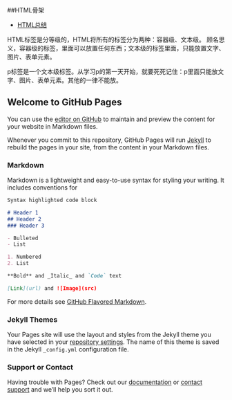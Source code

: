 ##HTML骨架
*   [HTML总结](https://maxiaobu1999.github.io/html5/heima/README.html)

HTML标签是分等级的，HTML将所有的标签分为两种：容器级、文本级。
顾名思义，容器级的标签，里面可以放置任何东西；文本级的标签里面，只能放置文字、图片、表单元素。

p标签是一个文本级标签。从学习p的第一天开始，就要死死记住：p里面只能放文字、图片、表单元素。其他的一律不能放。








## Welcome to GitHub Pages

You can use the [editor on GitHub](https://github.com/maxiaobu1999/maxiaobu1999.github.com/edit/master/README.md) to maintain and preview the content for your website in Markdown files.

Whenever you commit to this repository, GitHub Pages will run [Jekyll](https://jekyllrb.com/) to rebuild the pages in your site, from the content in your Markdown files.

### Markdown

Markdown is a lightweight and easy-to-use syntax for styling your writing. It includes conventions for

```markdown
Syntax highlighted code block

# Header 1
## Header 2
### Header 3

- Bulleted
- List

1. Numbered
2. List

**Bold** and _Italic_ and `Code` text

[Link](url) and ![Image](src)
```

For more details see [GitHub Flavored Markdown](https://guides.github.com/features/mastering-markdown/).

### Jekyll Themes

Your Pages site will use the layout and styles from the Jekyll theme you have selected in your [repository settings](https://github.com/maxiaobu1999/maxiaobu1999.github.com/settings). The name of this theme is saved in the Jekyll `_config.yml` configuration file.

### Support or Contact

Having trouble with Pages? Check out our [documentation](https://help.github.com/categories/github-pages-basics/) or [contact support](https://github.com/contact) and we’ll help you sort it out.




